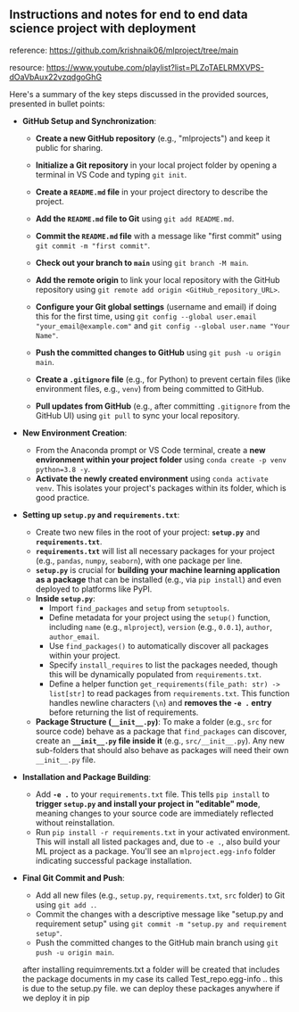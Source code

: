 ## Instructions and notes for end to end data science project with deployment 


reference: https://github.com/krishnaik06/mlproject/tree/main 

resource: https://www.youtube.com/playlist?list=PLZoTAELRMXVPS-dOaVbAux22vzqdgoGhG

Here's a summary of the key steps discussed in the provided sources, presented in bullet points:


*   **GitHub Setup and Synchronization**:
    *   **Create a new GitHub repository** (e.g., "mlprojects") and keep it public for sharing.

    *   **Initialize a Git repository** in your local project folder by opening a terminal in VS Code and typing `git init`.
    *   **Create a `README.md` file** in your project directory to describe the project.
    *   **Add the `README.md` file to Git** using `git add README.md`.
    *   **Commit the `README.md` file** with a message like "first commit" using `git commit -m "first commit"`.
    *   **Check out your branch to `main`** using `git branch -M main`.
    *   **Add the remote origin** to link your local repository with the GitHub repository using `git remote add origin <GitHub_repository_URL>`.
    *   **Configure your Git global settings** (username and email) if doing this for the first time, using `git config --global user.email "your_email@example.com"` and `git config --global user.name "Your Name"`.
    *   **Push the committed changes to GitHub** using `git push -u origin main`.
    *   **Create a `.gitignore` file** (e.g., for Python) to prevent certain files (like environment files, e.g., `venv`) from being committed to GitHub.
    *   **Pull updates from GitHub** (e.g., after committing `.gitignore` from the GitHub UI) using `git pull` to sync your local repository.

*   **New Environment Creation**:
    *   From the Anaconda prompt or VS Code terminal, create a **new environment within your project folder** using `conda create -p venv python=3.8 -y`.
    *   **Activate the newly created environment** using `conda activate venv`. This isolates your project's packages within its folder, which is good practice.
    
*   **Setting up `setup.py` and `requirements.txt`**:
    *   Create two new files in the root of your project: **`setup.py`** and **`requirements.txt`**.
    *   **`requirements.txt`** will list all necessary packages for your project (e.g., `pandas`, `numpy`, `seaborn`), with one package per line.
    *   **`setup.py`** is crucial for **building your machine learning application as a package** that can be installed (e.g., via `pip install`) and even deployed to platforms like PyPI.
    *   **Inside `setup.py`**:
        *   Import `find_packages` and `setup` from `setuptools`.
        *   Define metadata for your project using the `setup()` function, including `name` (e.g., `mlproject`), `version` (e.g., `0.0.1`), `author`, `author_email`.
        *   Use `find_packages()` to automatically discover all packages within your project.
        *   Specify `install_requires` to list the packages needed, though this will be dynamically populated from `requirements.txt`.
        *   Define a helper function `get_requirements(file_path: str) -> list[str]` to read packages from `requirements.txt`. This function handles newline characters (`\n`) and **removes the `-e .` entry** before returning the list of requirements.
    *   **Package Structure (`__init__.py`)**: To make a folder (e.g., `src` for source code) behave as a package that `find_packages` can discover, create an **`__init__.py` file inside it** (e.g., `src/__init__.py`). Any new sub-folders that should also behave as packages will need their own `__init__.py` file.
*   **Installation and Package Building**:
    *   Add **`-e .`** to your `requirements.txt` file. This tells `pip install` to **trigger `setup.py` and install your project in "editable" mode**, meaning changes to your source code are immediately reflected without reinstallation.
    *   Run `pip install -r requirements.txt` in your activated environment. This will install all listed packages and, due to `-e .`, also build your ML project as a package. You'll see an `mlproject.egg-info` folder indicating successful package installation.
*   **Final Git Commit and Push**:
    *   Add all new files (e.g., `setup.py`, `requirements.txt`, `src` folder) to Git using `git add .`.
    *   Commit the changes with a descriptive message like "setup.py and requirement setup" using `git commit -m "setup.py and requirement setup"`.
    *   Push the committed changes to the GitHub main branch using `git push -u origin main`.

    after installing requimrements.txt a folder will be created that includes the package documents in my case its called Test_repo.egg-info .. this is due to the setup.py file. 
    we can deploy these packages anywhere if we deploy it in pip




   

